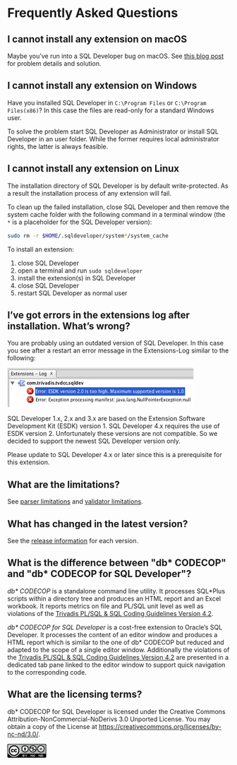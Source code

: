 # Frequently Asked Questions

## I cannot install any extension on macOS

Maybe you’ve run into a SQL Developer bug on macOS. See [this blog post](https://www.salvis.com/blog/2015/05/05/cannot-install-extensions-in-sql-developer-4-on-mac-os-x/) for problem details and solution.

## I cannot install any extension on Windows

Have you installed SQL Developer in `C:\Program Files` or `C:\Program Files(x86)`? In this case the files are read-only for a standard Windows user.

To solve the problem start SQL Developer as Administrator or install SQL Developer in an user folder. While the former requires local administrator rights, the latter is always feasible.

## I cannot install any extension on Linux

The installation directory of SQL Developer is by default write-protected. As a result the installation process of any extension will fail.

To clean up the failed installation, close SQL Developer and then remove the system cache folder with the following command in a terminal window (the `*` is a placeholder for the SQL Developer version):

```bash
sudo rm -r $HOME/.sqldeveloper/system*/system_cache
```

To install an extension:

1. close SQL Developer
2. open a terminal and run `sudo sqldeveloper`
3. install the extension(s) in SQL Developer
4. close SQL Developer
5. restart SQL Developer as normal user

## I’ve got errors in the extensions log after installation. What’s wrong?

You are probably using an outdated version of SQL Developer. In this case you see after a restart an error message in the Extensions-Log similar to the following:

![Extensions Log](images/extensions-log.png)

SQL Developer 1.x, 2.x and 3.x are based on the Extension Software Development Kit (ESDK) version 1. SQL Developer 4.x requires the use of ESDK version 2. Unfortunately these versions are not compatible. So we decided to support the newest SQL Developer version only.

Please update to SQL Developer 4.x or later since this is a prerequisite for this extension.

## What are the limitations?

See [parser limitations](https://github.com/Trivadis/plsql-cop-cli/blob/main/parser-limitations.md) and [validator limitations](https://github.com/Trivadis/plsql-cop-cli/blob/main/validator-limitations.md).

## What has changed in the latest version?

See the [release information](https://github.com/Trivadis/plsql-cop-sqldev/releases) for each version.

## What is the difference between "db\* CODECOP" and "db\* CODECOP for SQL Developer"?

*db\* CODECOP* is a standalone command line utility. It processes SQL*Plus scripts within a directory tree and produces an HTML report and an Excel workbook. It reports metrics on file and PL/SQL unit level as well as violations of the [Trivadis PL/SQL & SQL Coding Guidelines Version 4.2](https://trivadis.github.io/plsql-and-sql-coding-guidelines/v4.2/).

*db\* CODECOP for SQL Developer* is a cost-free extension to Oracle’s SQL Developer. It processes the content of an editor window and produces a HTML report which is similar to the one of db\* CODECOP but reduced and adapted to the scope of a single editor window. Additionally the violations of the [Trivadis PL/SQL & SQL Coding Guidelines Version 4.2](https://trivadis.github.io/plsql-and-sql-coding-guidelines/v4.2/) are presented in a dedicated tab pane linked to the editor window to support quick navigation to the corresponding code.

## What are the licensing terms?

db\* CODECOP for SQL Developer is licensed under the Creative Commons Attribution-NonCommercial-NoDerivs 3.0 Unported License. You may obtain a copy of the License at https://creativecommons.org/licenses/by-nc-nd/3.0/.

![CC-BY_NC-ND](images/CC-BY-NC-ND.png)
